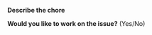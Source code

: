 **Describe the chore**

<!-- A clear and concise description of what you want to do. -->

**Would you like to work on the issue?** (Yes/No)
